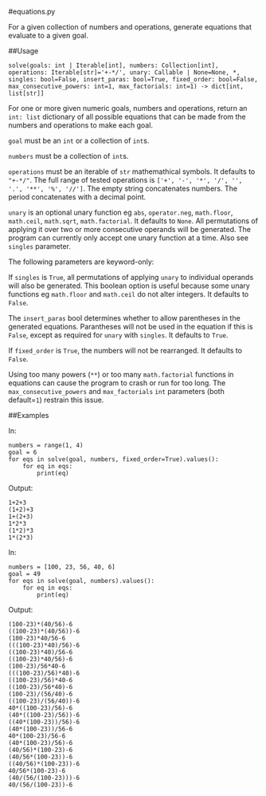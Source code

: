 #equations.py

For a given collection of numbers and operations, generate equations that evaluate to a given goal.

##Usage

    solve(goals: int | Iterable[int], numbers: Collection[int], operations: Iterable[str]='+-*/', unary: Callable | None=None, *, singles: bool=False, insert_paras: bool=True, fixed_order: bool=False, max_consecutive_powers: int=1, max_factorials: int=1) -> dict[int, list[str]]
    
For one or more given numeric goals, numbers and operations, return an `int: list` dictionary of all possible equations that can be made from the numbers and operations to make each goal.

`goal` must be an `int` or a collection of `int`s.

`numbers` must be a collection of `int`s.

`operations` must be an iterable of `str` mathemathical symbols. It defaults to `"+-*/"`. The full range of tested operations is `['+', '-', '*', '/', '', '.', '**', '%', '//']`. The empty string concatenates numbers. The period concatenates with a decimal point.

`unary` is an optional unary function eg `abs`, `operator.neg`, `math.floor`, `math.ceil`, `math.sqrt`, `math.factorial`. It defaults to `None`. All permutations of applying it over two or more consecutive operands will be generated. The program can currently only accept one unary function at a time. Also see `singles` parameter.

The following parameters are keyword-only:

If `singles` is `True`, all permutations of applying `unary` to individual operands will also be generated. This boolean option is useful because some unary functions eg `math.floor` and `math.ceil` do not alter integers. It defaults to `False`.

The `insert_paras` bool determines whether to allow parentheses in the generated equations. Parantheses will not be used in the equation if this is `False`, except as required for `unary` with `singles`. It defaults to `True`.

If `fixed_order` is `True`, the numbers will not be rearranged. It defaults to `False`.

Using too many powers (`**`) or too many `math.factorial` functions in equations can cause the program to crash or run for too long. The `max_consecutive_powers` and `max_factorials` `int` parameters (both default=`1`) restrain this issue.
    
##Examples

In:

    numbers = range(1, 4)
    goal = 6
    for eqs in solve(goal, numbers, fixed_order=True).values():
        for eq in eqs:
            print(eq)

Output:

    1+2+3
    (1+2)+3
    1+(2+3)
    1*2*3
    (1*2)*3
    1*(2*3)

In:

    numbers = [100, 23, 56, 40, 6]
    goal = 49
    for eqs in solve(goal, numbers).values():
        for eq in eqs:
            print(eq)

Output:

    (100-23)*(40/56)-6
    ((100-23)*(40/56))-6
    (100-23)*40/56-6
    (((100-23)*40)/56)-6
    ((100-23)*40)/56-6
    ((100-23)*40/56)-6
    (100-23)/56*40-6
    (((100-23)/56)*40)-6
    ((100-23)/56)*40-6
    ((100-23)/56*40)-6
    (100-23)/(56/40)-6
    ((100-23)/(56/40))-6
    40*((100-23)/56)-6
    (40*((100-23)/56))-6
    ((40*(100-23))/56)-6
    (40*(100-23))/56-6
    40*(100-23)/56-6
    (40*(100-23)/56)-6
    (40/56)*(100-23)-6
    (40/56*(100-23))-6
    ((40/56)*(100-23))-6
    40/56*(100-23)-6
    (40/(56/(100-23)))-6
    40/(56/(100-23))-6
